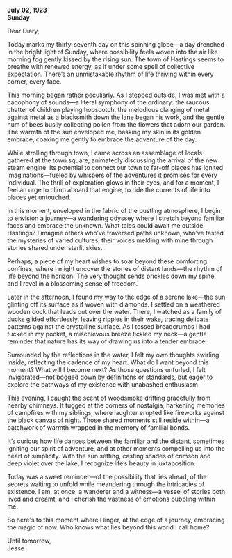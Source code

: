 
**July 02, 1923**  
**Sunday**  

Dear Diary,

Today marks my thirty-seventh day on this spinning globe—a day drenched in the bright light of Sunday, where possibility feels woven into the air like morning fog gently kissed by the rising sun. The town of Hastings seems to breathe with renewed energy, as if under some spell of collective expectation. There’s an unmistakable rhythm of life thriving within every corner, every face.

This morning began rather peculiarly. As I stepped outside, I was met with a cacophony of sounds—a literal symphony of the ordinary: the raucous chatter of children playing hopscotch, the melodious clanging of metal against metal as a blacksmith down the lane began his work, and the gentle hum of bees busily collecting pollen from the flowers that adorn our garden. The warmth of the sun enveloped me, basking my skin in its golden embrace, coaxing me gently to embrace the adventure of the day.

While strolling through town, I came across an assemblage of locals gathered at the town square, animatedly discussing the arrival of the new steam engine. Its potential to connect our town to far-off places has ignited imaginations—fueled by whispers of the adventures it promises for every individual. The thrill of exploration glows in their eyes, and for a moment, I feel an urge to climb aboard that engine, to ride the currents of life into places yet untouched.

In this moment, enveloped in the fabric of the bustling atmosphere, I begin to envision a journey—a wandering odyssey where I stretch beyond familiar faces and embrace the unknown. What tales could await me outside Hastings? I imagine others who’ve traversed paths unknown, who’ve tasted the mysteries of varied cultures, their voices melding with mine through stories shared under starlit skies.

Perhaps, a piece of my heart wishes to soar beyond these comforting confines, where I might uncover the stories of distant lands—the rhythm of life beyond the horizon. The very thought sends prickles down my spine, and I revel in a blossoming sense of freedom. 

Later in the afternoon, I found my way to the edge of a serene lake—the sun glinting off its surface as if woven with diamonds. I settled on a weathered wooden dock that leads out over the water. There, I watched as a family of ducks glided effortlessly, leaving ripples in their wake, tracing delicate patterns against the crystalline surface. As I tossed breadcrumbs I had tucked in my pocket, a mischievous breeze tickled my neck—a gentle reminder that nature has its way of drawing us into a tender embrace.

Surrounded by the reflections in the water, I felt my own thoughts swirling inside, reflecting the cadence of my heart. What do I want beyond this moment? What will I become next? As those questions unfurled, I felt invigorated—not bogged down by definitions or standards, but eager to explore the pathways of my existence with unabashed enthusiasm.

This evening, I caught the scent of woodsmoke drifting gracefully from nearby chimneys. It tugged at the corners of nostalgia, harkening memories of campfires with my siblings, where laughter erupted like fireworks against the black canvas of night. Those shared moments still reside within—a patchwork of warmth wrapped in the memory of familial bonds.

It’s curious how life dances between the familiar and the distant, sometimes igniting our spirit of adventure, and at other moments compelling us into the heart of simplicity. With the sun setting, casting shades of crimson and deep violet over the lake, I recognize life’s beauty in juxtaposition. 

Today was a sweet reminder—of the possibility that lies ahead, of the secrets waiting to unfold while meandering through the intricacies of existence. I am, at once, a wanderer and a witness—a vessel of stories both lived and dreamt, and I cherish the vastness of emotions bubbling within me. 

So here's to this moment where I linger, at the edge of a journey, embracing the magic of now. Who knows what lies beyond this world I call home? 

Until tomorrow,  
Jesse
